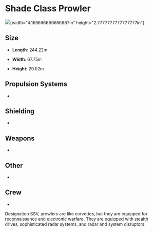 Shade Class Prowler
===================

![](media/image1.jpg){width="4.166666666666667in"
height="2.7777777777777777in"}

Size
----

-   **Length**: 244.22m

-   **Width**: 67.75m

-   **Height**: 29.02m

Propulsion Systems
------------------

-   

Shielding
---------

-   

Weapons
-------

-   

Other
-----

-   

Crew
----

-   

Designation SSV, prowlers are like corvettes, but they are equipped for
reconnaissance and electronic warfare. They are equipped with stealth
drives, sophisticated radar systems, and radar and system disruptors.
